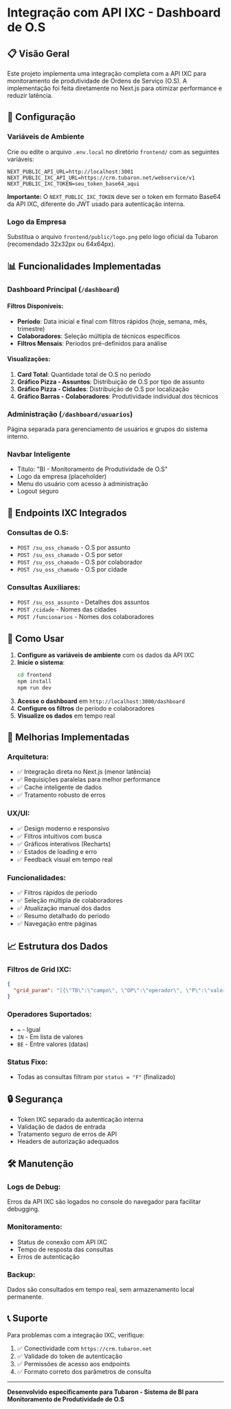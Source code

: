 # Integração com API IXC - Dashboard de O.S

## 📋 Visão Geral

Este projeto implementa uma integração completa com a API IXC para monitoramento de produtividade de Ordens de Serviço (O.S). A implementação foi feita diretamente no Next.js para otimizar performance e reduzir latência.

## 🔧 Configuração

### Variáveis de Ambiente

Crie ou edite o arquivo `.env.local` no diretório `frontend/` com as seguintes variáveis:

```env
NEXT_PUBLIC_API_URL=http://localhost:3001
NEXT_PUBLIC_IXC_API_URL=https://crm.tubaron.net/webservice/v1
NEXT_PUBLIC_IXC_TOKEN=seu_token_base64_aqui
```

**Importante:** O `NEXT_PUBLIC_IXC_TOKEN` deve ser o token em formato Base64 da API IXC, diferente do JWT usado para autenticação interna.

### Logo da Empresa

Substitua o arquivo `frontend/public/logo.png` pelo logo oficial da Tubaron (recomendado 32x32px ou 64x64px).

## 📊 Funcionalidades Implementadas

### Dashboard Principal (`/dashboard`)

#### Filtros Disponíveis:
- **Período**: Data inicial e final com filtros rápidos (hoje, semana, mês, trimestre)
- **Colaboradores**: Seleção múltipla de técnicos específicos
- **Filtros Mensais**: Períodos pré-definidos para análise

#### Visualizações:
1. **Card Total**: Quantidade total de O.S no período
2. **Gráfico Pizza - Assuntos**: Distribuição de O.S por tipo de assunto
3. **Gráfico Pizza - Cidades**: Distribuição de O.S por localização
4. **Gráfico Barras - Colaboradores**: Produtividade individual dos técnicos

### Administração (`/dashboard/usuarios`)

Página separada para gerenciamento de usuários e grupos do sistema interno.

### Navbar Inteligente

- Título: "BI - Monitoramento de Produtividade de O.S"
- Logo da empresa (placeholder)
- Menu do usuário com acesso à administração
- Logout seguro

## 🔌 Endpoints IXC Integrados

### Consultas de O.S:
- `POST /su_oss_chamado` - O.S por assunto
- `POST /su_oss_chamado` - O.S por setor  
- `POST /su_oss_chamado` - O.S por colaborador
- `POST /su_oss_chamado` - O.S por cidade

### Consultas Auxiliares:
- `POST /su_oss_assunto` - Detalhes dos assuntos
- `POST /cidade` - Nomes das cidades
- `POST /funcionarios` - Nomes dos colaboradores

## 🚀 Como Usar

1. **Configure as variáveis de ambiente** com os dados da API IXC
2. **Inicie o sistema**:
   ```bash
   cd frontend
   npm install
   npm run dev
   ```
3. **Acesse o dashboard** em `http://localhost:3000/dashboard`
4. **Configure os filtros** de período e colaboradores
5. **Visualize os dados** em tempo real

## 🎯 Melhorias Implementadas

### Arquitetura:
- ✅ Integração direta no Next.js (menor latência)
- ✅ Requisições paralelas para melhor performance
- ✅ Cache inteligente de dados
- ✅ Tratamento robusto de erros

### UX/UI:
- ✅ Design moderno e responsivo
- ✅ Filtros intuitivos com busca
- ✅ Gráficos interativos (Recharts)
- ✅ Estados de loading e erro
- ✅ Feedback visual em tempo real

### Funcionalidades:
- ✅ Filtros rápidos de período
- ✅ Seleção múltipla de colaboradores
- ✅ Atualização manual dos dados
- ✅ Resumo detalhado do período
- ✅ Navegação entre páginas

## 📈 Estrutura dos Dados

### Filtros de Grid IXC:
```json
{
  "grid_param": "[{\"TB\":\"campo\", \"OP\":\"operador\", \"P\":\"valor\", \"P2\":\"valor2\"}]"
}
```

### Operadores Suportados:
- `=` - Igual
- `IN` - Em lista de valores
- `BE` - Entre valores (datas)

### Status Fixo:
- Todas as consultas filtram por `status = "F"` (finalizado)

## 🔒 Segurança

- Token IXC separado da autenticação interna
- Validação de dados de entrada
- Tratamento seguro de erros de API
- Headers de autorização adequados

## 🛠 Manutenção

### Logs de Debug:
Erros da API IXC são logados no console do navegador para facilitar debugging.

### Monitoramento:
- Status de conexão com API IXC
- Tempo de resposta das consultas
- Erros de autenticação

### Backup:
Dados são consultados em tempo real, sem armazenamento local permanente.

## 📞 Suporte

Para problemas com a integração IXC, verifique:

1. ✅ Conectividade com `https://crm.tubaron.net`
2. ✅ Validade do token de autenticação
3. ✅ Permissões de acesso aos endpoints
4. ✅ Formato correto dos parâmetros de consulta

---

**Desenvolvido especificamente para Tubaron - Sistema de BI para Monitoramento de Produtividade de O.S**
